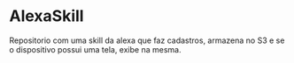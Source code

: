 # AlexaSkill
Repositorio com uma skill da alexa que faz cadastros, armazena no S3 e se o dispositivo possui uma tela, exibe na mesma.
